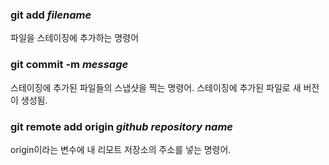 ### git add *filename*
파일을 스테이징에 추가하는 명령어

### git commit -m *message*
스테이징에 추가된 파일들의 스냅샷을 찍는 명령어.
스테이징에 추가된 파일로 새 버전이 생성됨.

### git remote add origin *github repository name*
origin이라는 변수에 내 리모트 저장소의 주소를 넣는 명령어.

